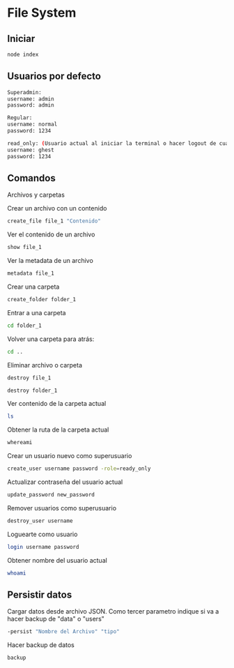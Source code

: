 
# File System

## Iniciar



```bash
node index
```

## Usuarios por defecto

```bash
Superadmin: 
username: admin
password: admin

Regular:
username: normal
password: 1234

read_only: (Usuario actual al iniciar la terminal o hacer logout de cualquier usuario)
username: ghest
password: 1234
```
## Comandos

Archivos y carpetas

Crear un archivo con un contenido
```bash
create_file file_1 "Contenido"
```

Ver el contenido de un archivo
```bash
show file_1
```
Ver la metadata de un archivo
```bash
metadata file_1
```
Crear una carpeta
```bash
create_folder folder_1
```
Entrar a una carpeta
```bash
cd folder_1
```
Volver una carpeta para atrás:
```bash
cd ..
```
Eliminar archivo o carpeta
```bash
destroy file_1

destroy folder_1
```
Ver contenido de la carpeta actual
```bash
ls
```
Obtener la ruta de la carpeta actual
```bash
whereami
```
Crear un usuario nuevo como superusuario
```bash
create_user username password -role=ready_only
```

Actualizar contraseña del usuario actual
```bash
update_password new_password
```

Remover usuarios como superusuario
```bash
destroy_user username
```

Loguearte como usuario
```bash
login username password
```
Obtener nombre del usuario actual
```bash
whoami
```

## Persistir datos

Cargar datos desde archivo JSON. Como tercer parametro indique si va a hacer backup de "data" o "users"

```bash
-persist "Nombre del Archivo" "tipo"
```

Hacer backup de datos
```bash
backup
```
